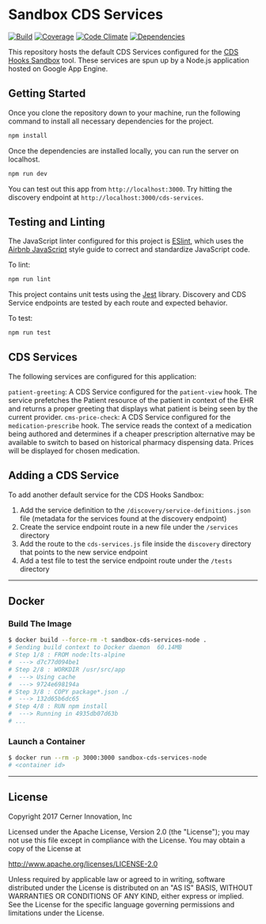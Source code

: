 # Sandbox CDS Services

[![Build](https://img.shields.io/travis/cds-hooks/sandbox-cds-services.svg)](https://travis-ci.org/cds-hooks/sandbox-cds-services)
[![Coverage](https://img.shields.io/coveralls/github/cds-hooks/sandbox-cds-services.svg)](https://coveralls.io/github/cds-hooks/sandbox-cds-services?branch=master)
[![Code Climate](https://img.shields.io/codeclimate/maintainability/cds-hooks/sandbox-cds-services.svg)](https://codeclimate.com/github/cds-hooks/sandbox-cds-services)
[![Dependencies](http://img.shields.io/gemnasium/cds-hooks/sandbox-cds-services.svg)](https://gemnasium.com/cds-hooks/sandbox-cds-services)


This repository hosts the default CDS Services configured for the [CDS Hooks Sandbox](http://sandbox.cds-hooks.org) tool. These services are spun up by a Node.js application hosted on Google App Engine.

## Getting Started
Once you clone the repository down to your machine, run the following command to install all necessary dependencies for the project.
```javascript
npm install
```

Once the dependencies are installed locally, you can run the server on localhost.
```javascript
npm run dev
```

You can test out this app from `http://localhost:3000`. Try hitting the discovery endpoint at `http://localhost:3000/cds-services`.

## Testing and Linting
The JavaScript linter configured for this project is [ESlint](https://eslint.org/), which uses the [Airbnb JavaScript](https://github.com/airbnb/javascript) style guide to correct and standardize JavaScript code. 

To lint:
```javascript
npm run lint
```
This project contains unit tests using the [Jest](https://facebook.github.io/jest/) library. Discovery and CDS Service endpoints are tested by each route and expected behavior.

To test:
```javascript
npm run test
```

## CDS Services
The following services are configured for this application:

`patient-greeting`: A CDS Service configured for the `patient-view` hook. The service prefetches the Patient resource of the patient in context of the EHR and returns a proper greeting that displays what patient is being seen by the current provider.
`cms-price-check`: A CDS Service configured for the `medication-prescribe` hook. The service reads the context of a medication being authored and determines if a cheaper prescription alternative may be available to switch to based on historical pharmacy dispensing data. Prices will be displayed for chosen medication.

## Adding a CDS Service

To add another default service for the CDS Hooks Sandbox:

1. Add the service definition to the `/discovery/service-definitions.json` file (metadata for the services found at the discovery endpoint)
2. Create the service endpoint route in a new file under the `/services` directory
3. Add the route to the `cds-services.js` file inside the `discovery` directory that points to the new service endpoint
4. Add a test file to test the service endpoint route under the `/tests` directory

---

## Docker

### Build The Image

```bash
$ docker build --force-rm -t sandbox-cds-services-node .
# Sending build context to Docker daemon  60.14MB
# Step 1/8 : FROM node:lts-alpine
#  ---> d7c77d094be1
# Step 2/8 : WORKDIR /usr/src/app
#  ---> Using cache
#  ---> 9724e698194a
# Step 3/8 : COPY package*.json ./
#  ---> 132d65b6dc65
# Step 4/8 : RUN npm install
#  ---> Running in 4935db07d63b
# ...
```

### Launch a Container

```bash
$ docker run --rm -p 3000:3000 sandbox-cds-services-node
# <container id>
```

---

## License

Copyright 2017 Cerner Innovation, Inc

Licensed under the Apache License, Version 2.0 (the "License");
you may not use this file except in compliance with the License.
You may obtain a copy of the License at

   http://www.apache.org/licenses/LICENSE-2.0

Unless required by applicable law or agreed to in writing, software
distributed under the License is distributed on an "AS IS" BASIS,
WITHOUT WARRANTIES OR CONDITIONS OF ANY KIND, either express or implied.
See the License for the specific language governing permissions and
limitations under the License.
